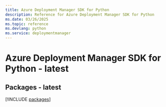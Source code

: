 ```yaml
---
title: Azure Deployment Manager SDK for Python
description: Reference for Azure Deployment Manager SDK for Python
ms.date: 03/26/2025
ms.topic: reference
ms.devlang: python
ms.service: deploymentmanager
---
```

# Azure Deployment Manager SDK for Python - latest
## Packages - latest
[!INCLUDE [packages](deployment-manager-index.md)]